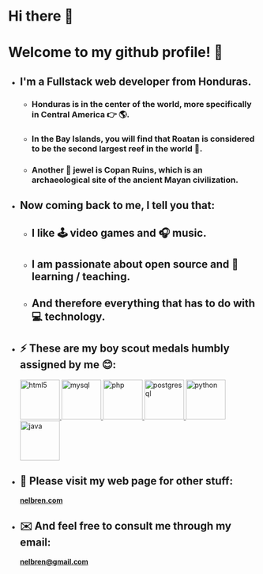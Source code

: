 # Hi there 👋

# Welcome to my github profile! 🥳

- ## I'm a Fullstack web developer from **Honduras**. 
  - ### Honduras is in the center of the world, more specifically in **Central America** 👉 🌎. 
  - ### In the Bay Islands,  you will find that Roatan is considered to be the second largest reef in the world 🤿.
  - ### Another 💎 jewel is Copan Ruins, which is an archaeological site of the ancient Mayan civilization.
- ## Now coming back to me, I tell you that:
  - ## I like 🕹 video games and 🎧 music.
  - ## I am passionate about **open source** and 📖 **learning / teaching**.
  - ## And therefore everything that has to do with 💻 technology.
  
- ## ⚡ **These are my boy scout medals humbly assigned by me 😊:**

  <a href="https://www.w3.org/html/" target="_blank"> <img src="https://devicons.github.io/devicon/devicon.git/icons/html5/html5-original-wordmark.svg" alt="html5" width="80"/> </a>
  <a href="https://www.mysql.com/" target="_blank"> <img src="https://devicons.github.io/devicon/devicon.git/icons/mysql/mysql-original-wordmark.svg" alt="mysql" width="80" /> </a> 
  <a href="https://www.php.net" target="_blank"> <img src="https://devicons.github.io/devicon/devicon.git/icons/php/php-original.svg" alt="php" width="80"/> </a> <a href="https://www.postgresql.org" target="_blank"> <img src="https://devicons.github.io/devicon/devicon.git/icons/postgresql/postgresql-original-wordmark.svg" alt="postgresql" width="80"/> </a> 
  <a href="https://www.python.org" target="_blank"> <img src="https://devicons.github.io/devicon/devicon.git/icons/python/python-original.svg" alt="python" width="80" /> </a>
  <a href="https://www.java.com" target="_blank"> <img src="https://devicons.github.io/devicon/devicon.git/icons/java/java-original-wordmark.svg" alt="java" width="80" /> </a>

- ## 🔗 **Please visit my web page for other stuff:**
  <a href="https://nelbren.com">**nelbren.com**</a>

- ## ✉️ **And feel free to consult me through my email:**
  <a href="mailto: nelbren@gmail.com">**nelbren@gmail.com**</a>
<!--
**nelbren/nelbren** is a ✨ _special_ ✨ repository because its `README.md` (this file) appears on your GitHub profile.

Here are some ideas to get you started:

- 🔭 I’m currently working on ...
- 🌱 I’m currently learning ...
- 👯 I’m looking to collaborate on ...
- 🤔 I’m looking for help with ...
- 💬 Ask me about ...
- 📫 How to reach me: ...
- 😄 Pronouns: ...
- ⚡ Fun fact: ...
-->
